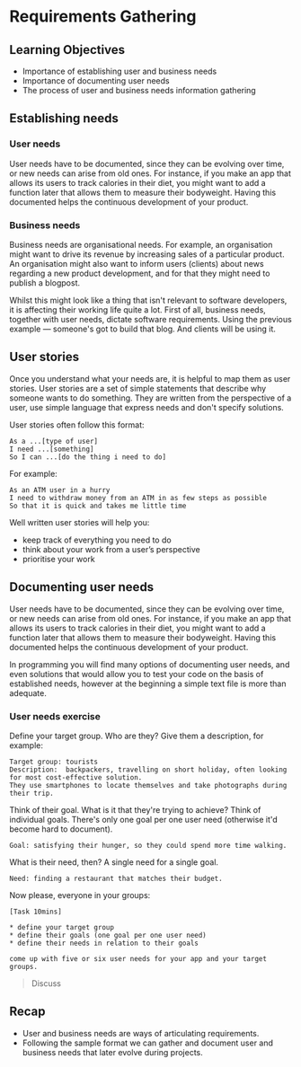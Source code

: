 # Requirements Gathering

## Learning Objectives

* Importance of establishing user and business needs
* Importance of documenting user needs
* The process of user and business needs information gathering

## Establishing needs

### User needs
User needs have to be documented, since they can be evolving over time, or new needs can arise from old ones. For instance, if you make an app that allows its users to track calories in their diet, you might want to add a function later that allows them to measure their bodyweight. Having this documented helps the continuous development of your product.

### Business needs
Business needs are organisational needs. For example, an organisation might want to drive its revenue by increasing sales of a particular product. An organisation might also want to inform users (clients) about news regarding a new product development, and for that they might need to publish a blogpost.

Whilst this might look like a thing that isn't relevant to software developers, it is affecting their working life quite a lot. First of all, business needs, together with user needs, dictate software requirements. Using the previous example — someone's got to build that blog. And clients will be using it.



## User stories

Once you understand what your needs are, it is helpful to map them as user stories. User stories are a set of simple statements that describe why someone wants to do something. They are written from the perspective of a user, use simple language that express needs and don't specify solutions.

User stories often follow this format:

```
As a ...[type of user]
I need ...[something]
So I can ...[do the thing i need to do]
```

For example:

```
As an ATM user in a hurry
I need to withdraw money from an ATM in as few steps as possible
So that it is quick and takes me little time
```

Well written user stories will help you:

* keep track of everything you need to do
* think about your work from a user’s perspective
* prioritise your work


## Documenting user needs

User needs have to be documented, since they can be evolving over time, or new needs can arise from old ones. For instance, if you make an app that allows its users to track calories in their diet, you might want to add a function later that allows them to measure their bodyweight. Having this documented helps the continuous development of your product.

In programming you will find many options of documenting user needs, and even solutions that would allow you to test your code on the basis of established needs, however at the beginning a simple text file is more than adequate.


### User needs exercise

Define your target group. Who are they?
Give them a description, for example:

```
Target group: tourists
Description:  backpackers, travelling on short holiday, often looking for most cost-effective solution. 
They use smartphones to locate themselves and take photographs during their trip.
```

Think of their goal. What is it that they're trying to achieve? Think of individual goals. There's only one goal per one user need (otherwise it'd become hard to document).

```
Goal: satisfying their hunger, so they could spend more time walking.
```

What is their need, then? A single need for a single goal.

```
Need: finding a restaurant that matches their budget.
```
Now please, everyone in your groups:

```
[Task 10mins] 

* define your target group
* define their goals (one goal per one user need)
* define their needs in relation to their goals

come up with five or six user needs for your app and your target groups.
```
> Discuss 

## Recap


* User and business needs are ways of articulating requirements.
* Following the sample format we can gather and document user and business needs that later evolve during projects.








